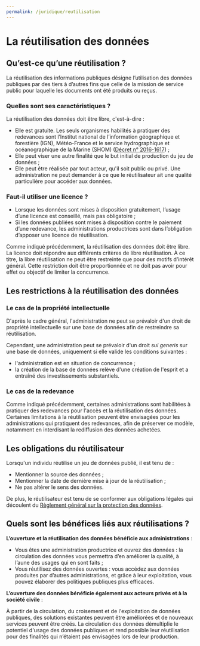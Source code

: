 ```yaml
---
permalink: /juridique/reutilisation
---
```


# La réutilisation des données

## Qu’est-ce qu’une réutilisation ?                    

La réutilisation des informations publiques désigne l’utilisation des données publiques par des tiers à d’autres fins que celle de la mission de service public pour laquelle les documents ont été produits ou reçus.           

###  Quelles sont ses caractéristiques ?                    

La réutilisation des données doit être libre, c'est-à-dire :

* Elle est gratuite. Les seuls organismes habilités à pratiquer des redevances sont l’Institut national de l’information géographique et forestière (IGN), Météo-France et le service hydrographique et océanographique de la Marine (SHOM) ([Décret n° 2016-1617](https://www.legifrance.gouv.fr/affichTexte.do?cidTexte=JORFTEXT000033500726&categorieLien=id)) ; 
* Elle peut viser une autre finalité que le but initial de production du jeu de données ;
* Elle peut être réalisée par tout acteur, qu'il soit public ou privé. Une administration ne peut demander à ce que le réutilisateur ait une qualité particulière pour accéder aux données.

### Faut-il utiliser une licence ?                    

* Lorsque les données sont mises à disposition gratuitement, l’usage d’une licence est conseillé, mais pas obligatoire ;
* Si les données publiées sont mises à disposition contre le paiement d’une redevance, les administrations productrices sont dans l’obligation d’apposer une licence de réutilisation.

Comme indiqué précédemment, la réutilisation des données doit être libre. La licence doit répondre aux différents critères de libre réutilisation. À ce titre, la libre réutilisation ne peut être restreinte que pour des motifs d’intérêt général. Cette restriction doit être proportionnée et ne doit pas avoir pour effet ou objectif de limiter la concurrence.

##  Les restrictions à la réutilisation des données 


### Le cas de la propriété intellectuelle 

D'après le cadre général, l'administration ne peut se prévaloir d'un droit de propriété intellectuelle sur une base de données afin de restreindre sa réutilisation.

Cependant, une administration peut se prévaloir d'un droit *sui generis* sur une base de données, uniquement si elle valide les conditions suivantes : 
- l'administration est en situation de concurrence ;
- la création de la base de données relève d'une création de l'esprit et a entraîné des investissements substantiels. 

### Le cas de la redevance 

Comme indiqué précédemment, certaines administrations sont habilitées à pratiquer des redevances pour l'accès et la réutilisation des données. Certaines limitations à la réutilisation peuvent être envisagées pour les administrations qui pratiquent des redevances, afin de préserver ce modèle, notamment en interdisant la rediffusion des données achetées. 

## Les obligations du réutilisateur

Lorsqu'un individu réutilise un jeu de données publié, il est tenu de :
* Mentionner la source des données ;
* Mentionner la date de dernière mise à jour de la réutilisation ; 
* Ne pas altérer le sens des données. 

De plus, le réutilisateur est tenu de se conformer aux obligations légales qui découlent du [Règlement général sur la protection des données](https://www.legifrance.gouv.fr/affichTexte.do?cidTexte=JORFTEXT000037085952&categorieLien=id). 

##  Quels sont les bénéfices liés aux réutilisations ?

**L’ouverture et la réutilisation des données bénéficie aux administrations** :
* Vous êtes une administration productrice et ouvrez des données : la circulation des données vous permettra d’en améliorer la qualité, à l’aune des usages qui en sont faits ;
* Vous réutilisez des données ouvertes : vous accédez aux données produites par d’autres administrations, et grâce à leur exploitation, vous pouvez élaborer des politiques publiques plus efficaces.

**L’ouverture des données bénéficie également aux acteurs privés et à la société civile** :

À partir de la circulation, du croisement et de l'exploitation de données publiques, des solutions existantes peuvent être améliorées et de nouveaux services peuvent être créés. La circulation des données démultiplie le potentiel d'usage des données publiques et rend possible leur réutilisation pour des finalités qui n’étaient pas envisagées lors de leur production.        

